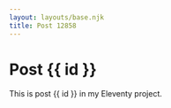 ```yaml
---
layout: layouts/base.njk
title: Post 12858
---
```


# Post {{ id }}

This is post {{ id }} in my Eleventy project.
